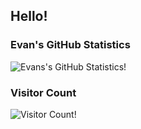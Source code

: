 ## Hello!

### Evan's GitHub Statistics
![Evans's GitHub Statistics!](https://github-readme-stats.vercel.app/api?username=evanmorrisdev)

### Visitor Count
![Visitor Count!](https://profile-counter.glitch.me/evanmorrisdev/count.svg)
